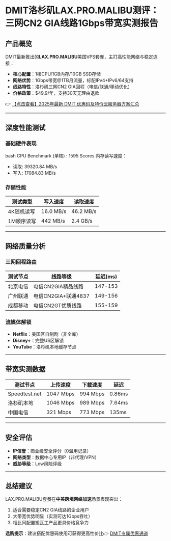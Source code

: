 # DMIT洛杉矶LAX.PRO.MALIBU测评：三网CN2 GIA线路1Gbps带宽实测报告

## 产品概览
DMIT最新推出的**LAX.PRO.MALIBU**美国VPS套餐，主打高性能网络与稳定连接：
- **核心配置**：1核CPU/1GB内存/10GB SSD存储
- **网络优势**：1Gbps带宽@1TB月流量，标配IPv4+IPv6/64支持
- **线路特性**：洛杉矶三网CN2 GIA回程（电信/联通/移动优化）
- **价格政策**：$49.9/年，支持30天无理由退款

👉 [【点击查看】2025年最新 DMIT 优惠码及特价云服务器方案汇总](https://bit.ly/dmit_coupon)

---

## 深度性能测试

### 基础硬件表现
bash
CPU Benchmark (单核) : 1595 Scores
内存读写速度：
- 读取: 39320.84 MB/s
- 写入: 17084.83 MB/s

### 存储性能
| 测试类型       | 写入速度          | 读取速度          |
|----------------|-------------------|-------------------|
| 4K随机读写     | 16.0 MB/s         | 46.2 MB/s         |
| 1M顺序读写     | 442 MB/s          | 2.4 GB/s          |

---

## 网络质量分析

### 三网回程路由
| 测试节点       | 线路等级               | 延迟(ms) |
|----------------|------------------------|----------|
| 北京电信       | 电信CN2GIA精品线路     | 147-153  |
| 广州联通       | 电信CN2GIA+联通4837    | 149-156  |
| 成都移动       | 电信CN2GT优质线路      | 155-159  |

### 流媒体解锁
- **Netflix**：美国区自制剧（非全库）
- **Disney+**：完整US区解锁
- **YouTube**：洛杉矶本地缓存节点

---

## 带宽实测数据
| 测试节点       | 上传速度       | 下载速度       | 延迟   |
|----------------|---------------|---------------|--------|
| Speedtest.net  | 1047 Mbps     | 994 Mbps      | 0.86ms |
| 洛杉矶本地     | 1046 Mbps     | 989 Mbps      | 7.64ms |
| 中国电信       | 321 Mbps      | 773 Mbps      | 135ms  |

---

## 安全评估
- **IP信誉**：商业级安全评分（0滥用记录）
- **网络类型**：数据中心专用IP（非代理/VPN）
- **威胁等级**：Low风险评级

---

## 总结建议
LAX.PRO.MALIBU套餐在**中美跨境网络加速**场景表现突出：
1. 适合需要稳定CN2 GIA线路的企业用户
2. 大带宽优势明显（实测可达1Gbps吞吐）
3. 相比同配置搬瓦工产品更具价格竞争力

**选购提示**：建议搭配优惠码使用可获得更高性价比👉 [DMIT专属优惠通道](https://bit.ly/dmit_coupon)